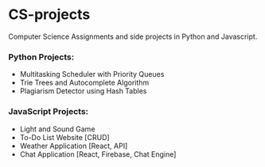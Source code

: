 # CS-projects
Computer Science Assignments and side projects in Python and Javascript.

### Python Projects:
- Multitasking Scheduler with Priority Queues 
- Trie Trees and Autocomplete Algorithm
- Plagiarism Detector using Hash Tables

### JavaScript Projects:
- Light and Sound Game
- To-Do List Website [CRUD]
- Weather Application [React, API]
- Chat Application [React, Firebase, Chat Engine]
